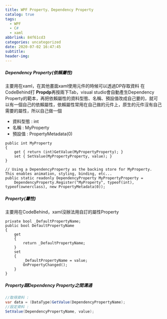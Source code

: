 ```yaml
---
title: WPF Property、Dependency Property
catalog: true
tags:
  - WPF
  - C#
  - xaml
abbrlink: 84f61cd3
categories: uncategorized
date: 2020-07-02 16:47:45
subtitle:
header-img:
---
```

##### Dependency Property(依賴屬性)
主要用在xaml，在其他畫面xaml使用元件的時候可以透過DP存取資料
在CodeBehind打 **Propdp**再按兩下Tab，visual studio會自動產生Dependency Property的範本，再把依賴屬性的資料型態、名稱、預設值改成自己要的，就可以有一個自己的依賴屬性，依賴屬性常用在自己做的元件上，原生的元件沒有自己需要的屬性，所以自己做一個

- 資料型態 : int
- 名稱 : MyProperty
- 預設值 : PropertyMetadata(0)

```CSharp
public int MyProperty
{
    get { return (int)GetValue(MyPropertyProperty); }
    set { SetValue(MyPropertyProperty, value); }
}

// Using a DependencyProperty as the backing store for MyProperty.  This enables animation, styling, binding, etc...
public static readonly DependencyProperty MyPropertyProperty =
    DependencyProperty.Register("MyProperty", typeof(int), typeof(ownerclass), new PropertyMetadata(0));
```
##### Property(屬性)
主要用在CodeBehind，xaml沒辦法用自訂的屬性Property
```CSharp
private bool _DefaultPropertyName;
public bool DefaultPropertyName
{
    get
    {
        return _DefaultPropertyName;
    }
    set
    {
        _DefaultPropertyName = value;
        OnPropertyChanged();
    }
}
```
##### Property跟Dependency Property之間溝通
``` csharp
//取得資料 : 
var data = (DataType)GetValue(DependencyPropertyName);
//設定資料 : 
SetValue(DependencyPropertyName, value);
```